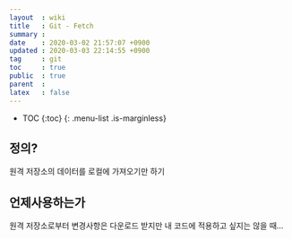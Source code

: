 ```yaml
---
layout  : wiki
title   : Git - Fetch 
summary : 
date    : 2020-03-02 21:57:07 +0900
updated : 2020-03-03 22:14:55 +0900
tag     : git
toc     : true
public  : true
parent  : 
latex   : false
---
```

* TOC
{:toc}
{: .menu-list .is-marginless}

## 정의?  
원격 저장소의 데이터를 로컬에 가져오기만 하기 

## 언제사용하는가 

원격 저장소로부터 변경사항은 다운로드 받지만 내 코드에 적용하고 싶지는 않을 때...  
